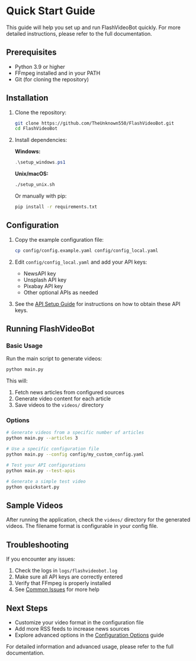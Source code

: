 # Quick Start Guide

This guide will help you set up and run FlashVideoBot quickly. For more detailed instructions, please refer to the full documentation.

## Prerequisites

- Python 3.9 or higher
- FFmpeg installed and in your PATH
- Git (for cloning the repository)

## Installation

1. Clone the repository:
   ```bash
   git clone https://github.com/TheUnknown550/FlashVideoBot.git
   cd FlashVideoBot
   ```

2. Install dependencies:
   
   **Windows:**
   ```powershell
   .\setup_windows.ps1
   ```
   
   **Unix/macOS:**
   ```bash
   ./setup_unix.sh
   ```
   
   Or manually with pip:
   ```bash
   pip install -r requirements.txt
   ```

## Configuration

1. Copy the example configuration file:
   ```bash
   cp config/config.example.yaml config/config_local.yaml
   ```

2. Edit `config/config_local.yaml` and add your API keys:
   - NewsAPI key
   - Unsplash API key
   - Pixabay API key
   - Other optional APIs as needed

3. See the [API Setup Guide](./API_SETUP_GUIDE.md) for instructions on how to obtain these API keys.

## Running FlashVideoBot

### Basic Usage

Run the main script to generate videos:

```bash
python main.py
```

This will:
1. Fetch news articles from configured sources
2. Generate video content for each article
3. Save videos to the `videos/` directory

### Options

```bash
# Generate videos from a specific number of articles
python main.py --articles 3

# Use a specific configuration file
python main.py --config config/my_custom_config.yaml

# Test your API configurations
python main.py --test-apis

# Generate a simple test video
python quickstart.py
```

## Sample Videos

After running the application, check the `videos/` directory for the generated videos. The filename format is configurable in your config file.

## Troubleshooting

If you encounter any issues:

1. Check the logs in `logs/flashvideobot.log`
2. Make sure all API keys are correctly entered
3. Verify that FFmpeg is properly installed
4. See [Common Issues](./troubleshooting/COMMON_ISSUES.md) for more help

## Next Steps

- Customize your video format in the configuration file
- Add more RSS feeds to increase news sources
- Explore advanced options in the [Configuration Options](./CONFIGURATION.md) guide

For detailed information and advanced usage, please refer to the full documentation.